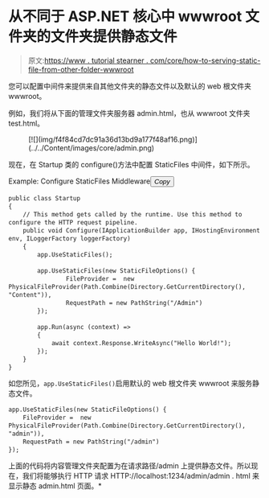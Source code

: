 # 从不同于 ASP.NET 核心中 wwwroot 文件夹的文件夹提供静态文件

> 原文:[https://www . tutorial stearner . com/core/how-to-serving-static-file-from-other-folder-wwwroot](https://www.tutorialsteacher.com/core/how-to-serve-static-files-from-another-folder-other-than-wwwroot)

您可以配置中间件来提供来自其他文件夹的静态文件以及默认的 web 根文件夹 wwwroot。

例如，我们将从下面的管理文件夹服务器 admin.html，也从 wwwroot 文件夹 test.html。

<figure>[![](img/f4f84cd7dc91a36d13bd9a177f48af16.png)](../../Content/images/core/admin.png)</figure>

现在，在 Startup 类的 configure()方法中配置 StaticFiles 中间件，如下所示。

Example: Configure StaticFiles Middleware<button class="copy-btn pull-right" title="Copy example code">*Copy*</button> 

```
public class Startup
{
    // This method gets called by the runtime. Use this method to configure the HTTP request pipeline.
    public void Configure(IApplicationBuilder app, IHostingEnvironment env, ILoggerFactory loggerFactory)
    {
        app.UseStaticFiles();

        app.UseStaticFiles(new StaticFileOptions() {
                FileProvider =  new PhysicalFileProvider(Path.Combine(Directory.GetCurrentDirectory(), "Content")),
                RequestPath = new PathString("/Admin")
        });

        app.Run(async (context) =>
        {
            await context.Response.WriteAsync("Hello World!");
        });
    }
} 
```

如您所见，`app.UseStaticFiles()`启用默认的 web 根文件夹 wwwroot 来服务静态文件。

```
app.UseStaticFiles(new StaticFileOptions() {
    FileProvider =  new PhysicalFileProvider(Path.Combine(Directory.GetCurrentDirectory(), "admin")),
    RequestPath = new PathString("/admin")
}); 
```

上面的代码将内容管理文件夹配置为在请求路径/admin 上提供静态文件。所以现在，我们将能够执行 HTTP 请求 HTTP://localhost:1234/admin/admin . html 来显示静态 admin.html 页面。*